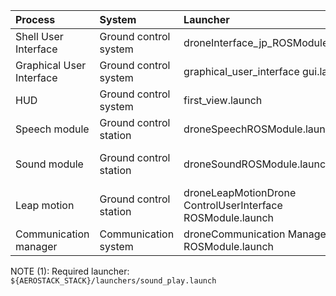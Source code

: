 | Process | System |  Launcher  | Comment |
| :-------| :----- | :--------- |:------- |
| Shell User Interface | Ground control system | droneInterface_jp_ROSModule.launch |Shell user interface|
| Graphical User Interface |Ground control system	| graphical_user_interface gui.launch	|Graphical User Interface|
| HUD |Ground control system	| first_view.launch	|Graphical User Interface|
| Speech module	|Ground control station | droneSpeechROSModule.launch	|Speech-based communication|
| Sound module| Ground control station | droneSoundROSModule.launch	|Speech-based communication. NOTE (1)|
|Leap motion|Ground control station | droneLeapMotionDrone ControlUserInterface ROSModule.launch|Communication with leap motion|
| Communication manager	| Communication system	| droneCommunication Manager ROSModule.launch |Swarm Coordination|

NOTE (1): Required launcher: `${AEROSTACK_STACK}/launchers/sound_play.launch`
